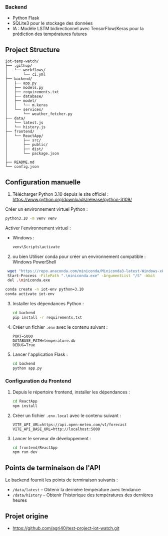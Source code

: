 ### Backend
- Python Flask
- SQLite3 pour le stockage des données
- IA : Modèle LSTM bidirectionnel avec TensorFlow/Keras pour la prédiction des températures futures

## Project Structure
```
iot-temp-watch/
├── .githup/
│   └── workflows/
│       └── ci.yml
├── backend/
│   ├── app.py
│   ├── models.py
│   ├── requirements.txt
│   ├── database/
│   ├── model/
│   │   └── m.keras
│   └── services/
│       └── weather_fetcher.py
├── data/
│   └── latest.js
│   └── history.js
├── frontend/
│   └── ReactApp/
│       ├── src/
│       ├── public/
│       ├── dist/
│       └── package.json
│
├── README.md
└── config.json
```

## Configuration manuelle

1. Télécharger Python 3.10 depuis le site officiel :
     https://www.python.org/downloads/release/python-3109/
 
 Créer un environnement virtuel Python :
   ```bash
   python3.10 -m venv venv
   ```
Activer l'environnement virtuel :
   - Windows :
     ```bash
     venv\Scripts\activate
     ```

2. ou bien Utiliser conda pour créer un environnement compatible :
 Windows PowerShell
 ```bash
  wget "https://repo.anaconda.com/miniconda/Miniconda3-latest-Windows-x86_64.exe" -outfile ".\miniconda.exe"
  Start-Process -FilePath ".\miniconda.exe" -ArgumentList "/S" -Wait
  del .\miniconda.exe
 ```
 ```bash
 conda create -n iot-env python=3.10
 conda activate iot-env
 ```
3. Installer les dépendances Python :
   ```bash
   cd backend
   pip install -r requirements.txt
   ```

4. Créer un fichier `.env` avec le contenu suivant :
   ```
   PORT=5000
   DATABASE_PATH=temperature.db
   DEBUG=True
   ```

5. Lancer l'application Flask :
   ```bash
   cd backend
   python app.py
   ```

### Configuration du Frontend

1. Depuis le répertoire frontend, installer les dépendances :
   ```bash
   cd ReactApp
   npm install
   ```

2. Créer un fichier `.env.local` avec le contenu suivant :
   ```
   VITE_API_URL=https://api.open-meteo.com/v1/forecast
   VITE_API_BASE_URL=http://localhost:5000
   ```

3. Lancer le serveur de développement :
   ```bash
   cd frontend/ReactApp
   npm run dev
   ```

## Points de terminaison de l'API

Le backend fournit les points de terminaison suivants :

- `/data/latest` – Obtenir la dernière température avec tendance
- `/data/history` – Obtenir l'historique des températures des dernières heures

## Projet origine
- https://github.com/agri40/test-project-iot-watch.git

